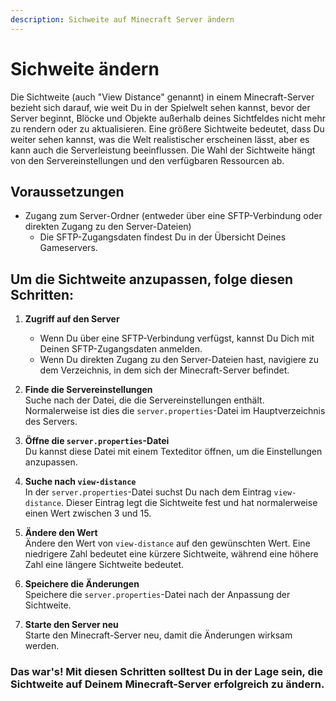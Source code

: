 ```yaml
---
description: Sichweite auf Minecraft Server ändern
---
```


# Sichweite ändern

Die Sichtweite (auch "View Distance" genannt) in einem Minecraft-Server bezieht sich darauf, wie weit Du in der Spielwelt sehen kannst, bevor der Server beginnt, Blöcke und Objekte außerhalb deines Sichtfeldes nicht mehr zu rendern oder zu aktualisieren. Eine größere Sichtweite bedeutet, dass Du weiter sehen kannst, was die Welt realistischer erscheinen lässt, aber es kann auch die Serverleistung beeinflussen. Die Wahl der Sichtweite hängt von den Servereinstellungen und den verfügbaren Ressourcen ab.

## Voraussetzungen

* Zugang zum Server-Ordner (entweder über eine SFTP-Verbindung oder direkten Zugang zu den Server-Dateien)
  * Die SFTP-Zugangsdaten findest Du in der Übersicht Deines Gameservers.

## Um die Sichtweite anzupassen, folge diesen Schritten:

1. <b>Zugriff auf den Server</b>
    * Wenn Du über eine SFTP-Verbindung verfügst, kannst Du Dich mit Deinen SFTP-Zugangsdaten anmelden.
    * Wenn Du direkten Zugang zu den Server-Dateien hast, navigiere zu dem Verzeichnis, in dem sich der Minecraft-Server befindet.

2. <b>Finde die Servereinstellungen</b><br>
    Suche nach der Datei, die die Servereinstellungen enthält. Normalerweise ist dies die `server.properties`-Datei im Hauptverzeichnis des Servers.

3. <b>Öffne die `server.properties`-Datei</b><br>
    Du kannst diese Datei mit einem Texteditor öffnen, um die Einstellungen anzupassen.

4. <b>Suche nach `view-distance`</b><br>
    In der `server.properties`-Datei suchst Du nach dem Eintrag `view-distance`. Dieser Eintrag legt die Sichtweite fest und hat normalerweise einen Wert zwischen 3 und 15.

5. <b>Ändere den Wert</b><br>
    Ändere den Wert von `view-distance` auf den gewünschten Wert. Eine niedrigere Zahl bedeutet eine kürzere Sichtweite, während eine höhere Zahl eine längere Sichtweite bedeutet.
  
6. <b>Speichere die Änderungen</b><br>
    Speichere die `server.properties`-Datei nach der Anpassung der Sichtweite.

7. <b>Starte den Server neu</b><br>
    Starte den Minecraft-Server neu, damit die Änderungen wirksam werden.

### Das war's! Mit diesen Schritten solltest Du in der Lage sein, die Sichtweite auf Deinem Minecraft-Server erfolgreich zu ändern.